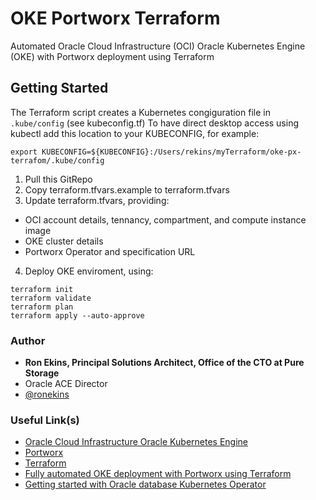 # OKE Portworx Terraform
Automated Oracle Cloud Infrastructure (OCI) Oracle Kubernetes Engine (OKE) with Portworx deployment using Terraform

## Getting Started

The Terraform script creates a Kubernetes congiguration file in `.kube/config` (see kubeconfig.tf)
To have direct desktop access using kubectl add this location to your KUBECONFIG, for example:

`export KUBECONFIG=${KUBECONFIG}:/Users/rekins/myTerraform/oke-px-terrafom/.kube/config`

1. Pull this GitRepo
2. Copy terraform.tfvars.example to terraform.tfvars
3. Update terraform.tfvars, providing:
- OCI account details, tennancy, compartment, and compute instance image
- OKE cluster details
- Portworx Operator and specification URL
4. Deploy OKE enviroment, using:
```
terraform init
terraform validate
terraform plan
terraform apply --auto-approve
```
### Author

- **Ron Ekins, Principal Solutions Architect, Office of the CTO at Pure Storage**
- Oracle ACE Director
- [@ronekins](https://www/twitter.com/ronekins)

### Useful Link(s)

- [Oracle Cloud Infrastructure Oracle Kubernetes Engine](https://www.oracle.com/uk/cloud-native/container-engine-kubernetes/)
- [Portworx](https://portworx.com)
- [Terraform](https://www.terraform.io) 
- [Fully automated OKE deployment with Portworx using Terraform](https://ronekins.com/2022/)
- [Getting started with Oracle database Kubernetes Operator](https://ronekins.com/2021/11/11/getting-started-with-the-oracle-database-kubernetes-operator-part-1)
